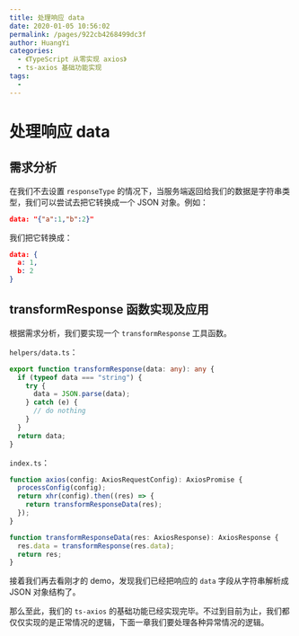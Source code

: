 ```yaml
---
title: 处理响应 data
date: 2020-01-05 10:56:02
permalink: /pages/922cb4268499dc3f
author: HuangYi
categories:
  - 《TypeScript 从零实现 axios》
  - ts-axios 基础功能实现
tags:
  -
---
```


# 处理响应 data

## 需求分析

在我们不去设置 `responseType` 的情况下，当服务端返回给我们的数据是字符串类型，我们可以尝试去把它转换成一个 JSON 对象。例如：

```json
data: "{"a":1,"b":2}"
```

我们把它转换成：

```json
data: {
  a: 1,
  b: 2
}
```

## transformResponse 函数实现及应用

根据需求分析，我们要实现一个 `transformResponse` 工具函数。

`helpers/data.ts`：

```typescript
export function transformResponse(data: any): any {
  if (typeof data === "string") {
    try {
      data = JSON.parse(data);
    } catch (e) {
      // do nothing
    }
  }
  return data;
}
```

`index.ts`：

```typescript
function axios(config: AxiosRequestConfig): AxiosPromise {
  processConfig(config);
  return xhr(config).then((res) => {
    return transformResponseData(res);
  });
}

function transformResponseData(res: AxiosResponse): AxiosResponse {
  res.data = transformResponse(res.data);
  return res;
}
```

接着我们再去看刚才的 demo，发现我们已经把响应的 `data` 字段从字符串解析成 JSON 对象结构了。

那么至此，我们的 `ts-axios` 的基础功能已经实现完毕。不过到目前为止，我们都仅仅实现的是正常情况的逻辑，下面一章我们要处理各种异常情况的逻辑。
